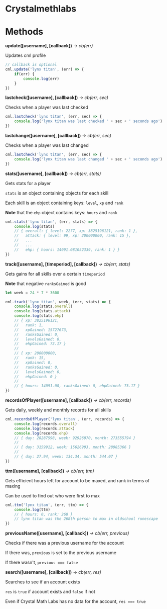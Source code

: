 # Crystalmethlabs

# Methods

__update([username], [callback])__ *-> cb(err)*

Updates cml profile

```js
// callback is optional
cml.update('lynx titan', (err) => {
	if(err) {
		console.log(err)
	}
})
```

__lastcheck([username], [callback])__ *-> cb(err, sec)*

Checks when a player was last checked

```js
cml.lastcheck('lynx titan', (err, sec) => {
	console.log('lynx titan was last checked ' + sec + ' seconds ago')
})
```

__lastchange([username], [callback])__ *-> cb(err, sec)*

Checks when a player was last changed

```js
cml.lastcheck('lynx titan', (err, sec) => {
	console.log('lynx titan was last changed ' + sec + ' seconds ago')
})
```

__stats([username], [callback])__ *-> cb(err, stats)*

Gets stats for a player

`stats` is an object containing objects for each skill

Each skill is an object containing keys: `level`, `xp` and `rank`

__Note__ that the `ehp` object contains keys: `hours` and `rank`

```js
cml.stats('lynx titan', (err, stats) => {
	console.log(stats)
	// { overall: { level: 2277, xp: 3825196121, rank: 1 },
	//	 attack: { level: 99, xp: 200000000, rank: 15 },
	// 	 ...
	// 	 ...
	//	 ehp: { hours: 14091.081052339, rank: 1 } }
})
```

__track([username], [timeperiod], [callback])__ *-> cb(err, stats)*

Gets gains for all skills over a certain `timeperiod`

__Note__ that negative `ranksGained` is good

```js
let week = 24 * 7 * 3600

cml.track('lynx titan', week, (err, stats) => {
	console.log(stats.overall)
	console.log(stats.attack)
	console.log(stats.ehp)
	// { xp: 3825196121,
	//   rank: 1,
	//   xpGained: 15727673,
	//   ranksGained: 0,
	//   levelsGained: 0,
	//   ehpGained: 73.17 }
	//
	// { xp: 200000000,
	//   rank: 15,
	//   xpGained: 0,
	//   ranksGained: 0,
	//   levelsGained: 0,
	//   ehpGained: 0 }
	//
	// { hours: 14091.08, ranksGained: 0, ehpGained: 73.17 }
})
```

__recordsOfPlayer([username], [callback])__ *-> cb(err, records)*

Gets daily, weekly and monthly records for all skills

```js
cml.recordsOfPlayer('lynx titan', (err, records) => {
	console.log(records.overall)
	console.log(records.attack)
	console.log(records.ehp)
	// { day: 28287598, week: 92926070, month: 273555794 }
	//
	// { day: 3159912, week: 15626903, month: 28985366 }
	//
	// { day: 27.94, week: 134.34, month: 544.07 }
})
```

__ttm([username], [callback])__ *-> cb(err, ttm)*

Gets efficient hours left for account to be maxed, and rank in terms of maxing

Can be used to find out who were first to max

```js
cml.ttm('lynx titan', (err, ttm) => {
	console.log(ttm)
	// { hours: 0, rank: 268 }
	// lynx titan was the 268th person to max in oldschool runescape
})
```

__previousName([username], [callback])__ *-> cb(err, previous)*

Checks if there was a previous username for the account

If there was, `previous` is set to the previous username

If there wasn't, `previous === false`

__search([username], [callback])__ *-> cb(err, res)*

Searches to see if an account exists

`res` is `true` if account exists and `false` if not

Even if Crystal Math Labs has no data for the account, `res === true`
